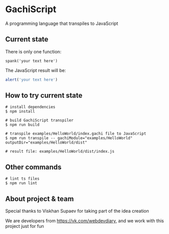 # GachiScript
A programming language that transpiles to JavaScript

## Current state
There is only one function:
```GachiScript
spank('your text here')
```
The JavaScript result will be:
```js
alert('your text here')
```

## How to try current state

```shell script
# install dependencies
$ npm install

# build GachiScript transpiler
$ npm run build

# transpile examples/HelloWorld/index.gachi file to JavaScript
$ npm run transpile -- gachiModule="examples/HelloWorld" outputDir="examples/HelloWorld/dist"

# result file: examples/HelloWorld/dist/index.js
```

## Other commands

```shell script
# lint ts files
$ npm run lint
```


About project & team
---
Special thanks to Viskhan Supaev for taking part of the idea creation

We are developers from https://vk.com/webdevdiary, and we work with this project just for fun
